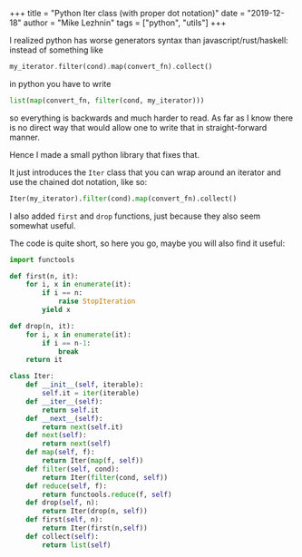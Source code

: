 +++
title = "Python Iter class (with proper dot notation)"
date = "2019-12-18"
author = "Mike Lezhnin"
tags = ["python", "utils"]
+++

I realized python has worse generators syntax than javascript/rust/haskell:
instead of something like
```rust
my_iterator.filter(cond).map(convert_fn).collect()
```
in python you have to write
```python
list(map(convert_fn, filter(cond, my_iterator)))
```
so everything is backwards and much harder to read. As far as I know there is no direct way that would allow one to write that in straight-forward manner.

Hence I made a small python library that fixes that.

It just introduces the `Iter` class that you can wrap around an iterator and use the chained dot notation, like so:
```python
Iter(my_iterator).filter(cond).map(convert_fn).collect()
```
I also added `first` and `drop` functions, just because they also seem somewhat useful.

The code is quite short, so here you go, maybe you will also find it useful:

```python
import functools

def first(n, it):
    for i, x in enumerate(it):
        if i == n:
            raise StopIteration
        yield x

def drop(n, it):
    for i, x in enumerate(it):
        if i == n-1:
            break
    return it

class Iter:
    def __init__(self, iterable):
        self.it = iter(iterable)
    def __iter__(self):
        return self.it
    def __next__(self):
        return next(self.it)
    def next(self):
        return next(self)
    def map(self, f):
        return Iter(map(f, self))
    def filter(self, cond):
        return Iter(filter(cond, self))
    def reduce(self, f):
        return functools.reduce(f, self)
    def drop(self, n):
        return Iter(drop(n, self))
    def first(self, n):
        return Iter(first(n,self))
    def collect(self):
        return list(self)
```
